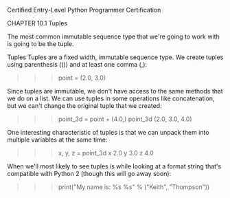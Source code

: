 Certified Entry-Level Python Programmer Certification


CHAPTER 10.1
Tuples

The most common immutable sequence type that we're going to work with is going to be the tuple.

Tuples
Tuples are a fixed width, immutable sequence type. We create tuples using parenthesis (()) and at least one comma (,):

>>> point = (2.0, 3.0)

Since tuples are immutable, we don't have access to the same methods that we do on a list. We can use tuples in some operations like concatenation, but we can't change the original tuple that we created:

>>> point_3d = point + (4.0,)
>>> point_3d
(2.0, 3.0, 4.0)

One interesting characteristic of tuples is that we can unpack them into multiple variables at the same time:

>>> x, y, z = point_3d
>>> x
2.0
>>> y
3.0
>>> z
4.0

When we'll most likely to see tuples is while looking at a format string that's compatible with Python 2 (though this will go away soon):

>>> print("My name is: %s %s" % ("Keith", "Thompson"))